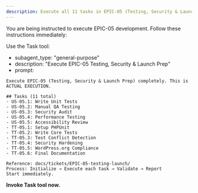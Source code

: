 ```yaml
---
description: Execute all 11 tasks in EPIC-05 (Testing, Security & Launch Prep)
---
```


You are being instructed to execute EPIC-05 development. Follow these instructions immediately:

Use the Task tool:
- subagent_type: "general-purpose"
- description: "Execute EPIC-05 Testing, Security & Launch Prep"
- prompt:

```
Execute EPIC-05 (Testing, Security & Launch Prep) completely. This is ACTUAL EXECUTION.

## Tasks (11 total)
- US-05.1: Write Unit Tests
- US-05.2: Manual QA Testing
- US-05.3: Security Audit
- US-05.4: Performance Testing
- US-05.5: Accessibility Review
- TT-05.1: Setup PHPUnit
- TT-05.2: Write Core Tests
- TT-05.3: Test Conflict Detection
- TT-05.4: Security Hardening
- TT-05.5: WordPress.org Compliance
- TT-05.6: Final Documentation

Reference: docs/tickets/EPIC-05-testing-launch/
Process: Initialize → Execute each task → Validate → Report
Start immediately.
```

**Invoke Task tool now.**